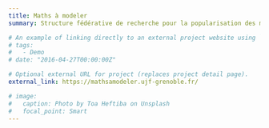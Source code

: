 ```yaml
---
title: Maths à modeler
summary: Structure fédérative de recherche pour la popularisation des mathématiques, notamment du raisonnement mathématique, à travers les jeux combinatoires : peut-on paver la cuisine ? Si oui, comment ? Si non, pourquoi ? 

# An example of linking directly to an external project website using `external_link`.
# tags:
#   - Demo
# date: "2016-04-27T00:00:00Z"

# Optional external URL for project (replaces project detail page).
external_link: https://mathsamodeler.ujf-grenoble.fr/

# image:
#   caption: Photo by Toa Heftiba on Unsplash
#   focal_point: Smart
---
```


